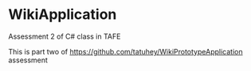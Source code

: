 # WikiApplication
Assessment 2 of C# class in TAFE

This is part two of  https://github.com/tatuhey/WikiPrototypeApplication assessment
